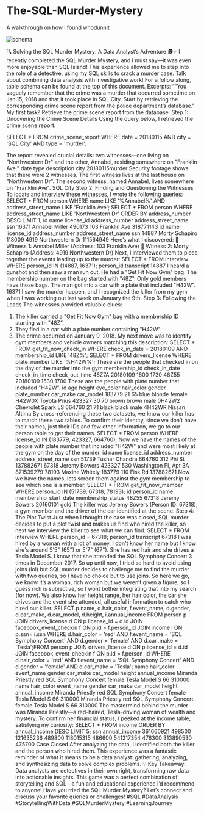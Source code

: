 # The-SQL-Murder-Mystery
A walkthrough on how i found whodunnit

![schema](https://github.com/user-attachments/assets/651621c3-3d78-44f7-88e8-b3a5948af0d1)

🔍 Solving the SQL Murder Mystery: A Data Analyst’s Adventure 🕵️♂️
I recently completed the SQL Murder Mystery, and I must say—it was even more 
enjoyable than SQL Island! This experience allowed me to step into the role of a detective, 
using my SQL skills to crack a murder case. Talk about combining data analysis with 
investigative work!
For a follow along, table schema can be found at the top of this document.
Excerpts: ““You vaguely remember that the crime was a murder that occurred sometime on Jan.15, 
2018 and that it took place in SQL City. Start by retrieving the corresponding crime scene report from 
the police department’s database."
My first task? Retrieve the crime scene report from the database.
Step 1: Uncovering the Crime Scene Details
Using the query below, I retrieved the crime scene report:

SELECT *
FROM crime_scene_report
WHERE date = 20180115
AND city = 'SQL City'
AND type = 'murder'; 

The report revealed crucial details: two witnesses—one living on "Northwestern Dr" and the 
other, Annabel, residing somewhere on "Franklin Ave."
date type description city
20180115murder Security footage shows that there were 2 witnesses. The first witness lives at the last house on 
"Northwestern Dr". The second witness, named Annabel, lives somewhere on "Franklin Ave".
SQL 
City
Step 2: Finding and Questioning the Witnesses
To locate and interview these witnesses, I wrote the following queries:
SELECT *
FROM person
WHERE name LIKE '%Annabel%'
AND address_street_name LIKE 'Franklin Ave';
SELECT *
FROM person
WHERE address_street_name LIKE 'Northwestern Dr'
ORDER BY address_number DESC
LIMIT 1;
id name license_id address_number address_street_name ssn
16371 Annabel Miller 490173 103 Franklin Ave 318771143
id name license_id address_number address_street_name ssn
14887 Morty Schapiro 118009 4919 Northwestern Dr 111564949
Here’s what I discovered:
 Witness 1: Annabel Miller (Address: 103 Franklin Ave)
 Witness 2: Morty Schapiro (Address: 4919 Northwestern Dr)
Next, I interviewed them to piece together the events leading up to the murder:
SELECT *
FROM interview
WHERE person_id IN (14887, 16371);
person_id transcript
14887 I heard a gunshot and then saw a man run out. He had a "Get Fit Now Gym" bag. The membership number 
on the bag started with "48Z". Only gold members have those bags. The man got into a car with a plate that 
included "H42W".
16371 I saw the murder happen, and I recognized the killer from my gym when I was working out last week on 
January the 9th.
Step 3: Following the Leads
The witnesses provided valuable clues:
1. The killer carried a "Get Fit Now Gym" bag with a membership ID starting with 
"48Z".
2. They fled in a car with a plate number containing "H42W".
3. The crime occurred on January 9, 2018.
My next move was to identify gym members and vehicle owners matching this description:
SELECT *
FROM get_fit_now_check_in
WHERE check_in_date = 20180109
AND membership_id LIKE '48Z%';
SELECT *
FROM drivers_license
WHERE plate_number LIKE '%H42W%';
These are the people that checked in on the day of the murder into the gym
membership_id check_in_date check_in_time check_out_time
48Z7A 20180109 1600 1730
48Z55 20180109 1530 1700
These are the people with plate number that included "H42W".
id age height eye_color hair_color gender plate_number car_make car_model
183779 21 65 blue blonde female H42W0X Toyota Prius
423327 30 70 brown brown male 0H42W2 Chevrolet Spark LS
664760 21 71 black black male 4H42WR Nissan Altima
By cross-referencing these two datasets, we know our killer has to match these two tables. To 
confirm their identity, since we don’t have their names, just their IDs and few other information, we 
go to our person table to get their names.
SELECT *
FROM person
WHERE license_id IN (183779, 423327, 664760);
Now we have the names of the people with plate number that included "H42W" and were most 
likely at the gym on the day of the murder.
id name license_id address_number address_street_name ssn
51739 Tushar Chandra 664760 312 Phi St 137882671
67318 Jeremy Bowers 423327 530 Washington Pl, Apt 3A 871539279
78193 Maxine Whitely 183779 110 Fisk Rd 137882671
Now we have the names, lets screen them against the gym membership to see which one is a 
member.
SELECT *
FROM get_fit_now_member
WHERE person_id IN (51739, 67318, 78193);
id person_id name membership_start_date membership_status
48Z55 67318 Jeremy Bowers 20160101 gold
The killer was Jeremy Bowers (Person ID: 67318), a gym member and the driver of the car identified 
at the scene.
Step 4: The Plot Twist
Just when I thought the case was closed, SQL murder decides to put a plot twist and makes us find 
who hired the killer, so next we interview the killer to see what we can find.
SELECT *
FROM interview
WHERE person_id = 67318;
person_id transcript
67318 I was hired by a woman with a lot of money. I don't know her name but I know she's around 5'5" (65") or 
5'7" (67"). She has red hair and she drives a Tesla Model S. I know that she attended the SQL Symphony 
Concert 3 times in December 2017.
So up until now, I tried so hard to avoid using joins (lol) but SQL murder decides to challenge me to 
find the murder with two queries, so I have no choice but to use joins.
So here we go, we know it’s a woman, rich woman but we weren’t given a figure, so I guess rich is 
subjective, so I wont bother integrating that into my search (for now). We also know her height 
range, her hair color, the car she drives and the event she attended, all useful information to catch 
who hired our killer.
SELECT p.name, d.hair_color, f.event_name, d.gender, d.car_make, d.car_model, d.height, 
i.annual_income
FROM person p
JOIN drivers_license d
 ON p.license_id = d.id
JOIN facebook_event_checkin f
 ON p.id = f.person_id
JOIN income i
ON p.ssn= i.ssn
WHERE d.hair_color = 'red'
 AND f.event_name = 'SQL Symphony Concert'
 AND d.gender = 'female'
 AND d.car_make = 'Tesla';FROM person p
JOIN drivers_license d
 ON p.license_id = d.id
JOIN facebook_event_checkin f
 ON p.id = f.person_id
WHERE d.hair_color = 'red'
 AND f.event_name = 'SQL Symphony Concert'
 AND d.gender = 'female'
 AND d.car_make = 'Tesla';
name hair_color event_name gender car_make car_model height annual_income
Miranda 
Priestly
red SQL Symphony 
Concert
female Tesla Model S 66 310000
name hair_color event_name gender car_make car_model height annual_income
Miranda 
Priestly
red SQL Symphony 
Concert
female Tesla Model S 66 310000
Miranda 
Priestly
red SQL Symphony 
Concert
female Tesla Model S 66 310000
The mastermind behind the murder was Miranda Priestly—a red-haired, Tesla-driving woman of 
wealth and mystery. To confirm her financial status, I peeked at the income table, satisfying my 
curiosity:
SELECT *
FROM income
ORDER BY annual_income DESC
LIMIT 5;
ssn annual_income
361660921 498500
121635236 489800
118015315 486600
541217354 476300
313890530 475700
Case Closed
After analyzing the data, I identified both the killer and the person who hired them. This 
experience was a fantastic reminder of what it means to be a data analyst: gathering, 
analyzing, and synthesizing data to solve complex problems.
💡 Key Takeaway: Data analysts are detectives in their own right, transforming raw data into 
actionable insights. This game was a perfect combination of storytelling and SQL—a fun and 
educational experience I’d recommend to anyone!
Have you tried the SQL Murder Mystery? Let’s connect and discuss your favorite queries or 
challenges!
#SQL #DataAnalysis #StorytellingWithData #SQLMurderMystery #LearningJourney
